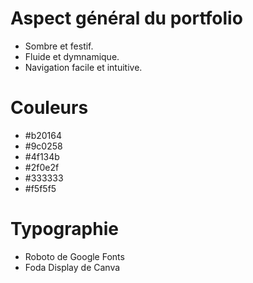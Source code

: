 Aspect général du portfolio
=================================
- Sombre et festif.
- Fluide et dymnamique.
- Navigation facile et intuitive.

Couleurs
===========
- #b20164
- #9c0258
- #4f134b
- #2f0e2f
- #333333
- #f5f5f5

Typographie
==========
- Roboto de Google Fonts
- Foda Display de Canva